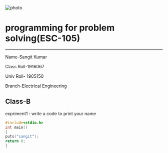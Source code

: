 ![photo](https://www.gndec.ac.in/sites/default/logo.png)
# programming for problem solving(ESC-105)
--------------------------
Name-Sangit Kumar

Class Roll-1916067

Univ Roll- 1905150

Branch-Electrical Engineering

Class-B
-----

expriment1 : write a code to print your name
```C
#include<stdio.h>
int main()
{
puts("sangit");
return 0;
{
